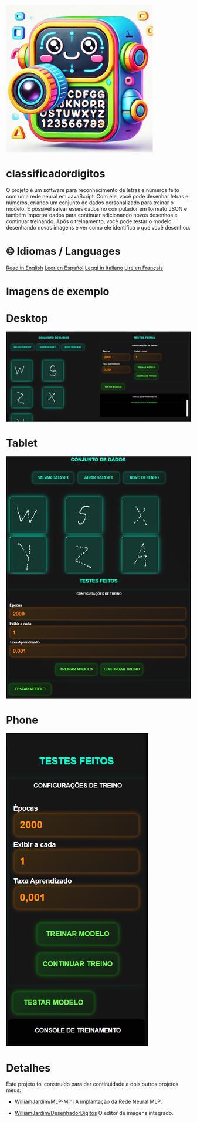 ![Icone](./imagens/icone-400x400.png)

# classificadordigitos
O projeto é um software para reconhecimento de letras e números feito com uma rede neural em JavaScript. Com ele, você pode desenhar letras e números, criando um conjunto de dados personalizado para treinar o modelo. É possível salvar esses dados no computador em formato JSON e também importar dados para continuar adicionando novos desenhos e continuar treinando. Após o treinamento, você pode testar o modelo desenhando novas imagens e ver como ele identifica o que você desenhou.

# 🌐 Idiomas / Languages
[Read in English](./README-en.md)
[Leer en Español](./README-es.md)
[Leggi in Italiano](./README-it.md)
[Lire en Français](./README-fr.md)

# Imagens de exemplo
# Desktop
![Desktop](./imagens/demo-desktop.png)

# Tablet
![Tablet](./imagens/demo-tablet.png)

# Phone
![Phone](./imagens/demo-phone.png)

# Detalhes
Este projeto foi construído para dar continuidade a dois outros projetos meus:

 - [WilliamJardim/MLP-Mini](https://github.com/WilliamJardim/MLP-mini) 
 A implantação da Rede Neural MLP.

 - [WilliamJardim/DesenhadorDigitos](https://github.com/WilliamJardim/desenhadordigitos)
 O editor de imagens integrado.